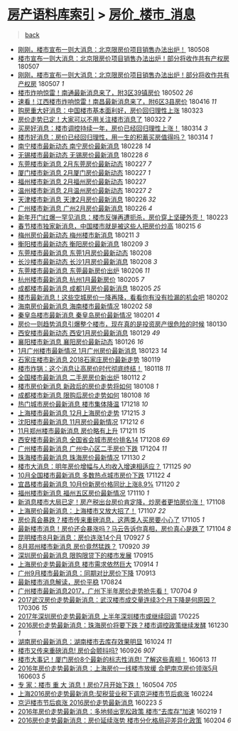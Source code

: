 [房产语料库索引](../../README.md)  > [房价_楼市_消息](房价_楼市_消息.md)
====
> [back](../README.md)

- [刚刚，楼市宣布一则大消息：北京限房价项目销售办法出炉！](http://jkwz.applinzi.com/ittc/7100644834710914054.html#%E5%88%9A%E5%88%9A%EF%BC%8C%E6%A5%BC%E5%B8%82%E5%AE%A3%E5%B8%83%E4%B8%80%E5%88%99%E5%A4%A7%E6%B6%88%E6%81%AF%EF%BC%9A%E5%8C%97%E4%BA%AC%E9%99%90%E6%88%BF%E4%BB%B7%E9%A1%B9%E7%9B%AE%E9%94%80%E5%94%AE%E5%8A%9E%E6%B3%95%E5%87%BA%E7%82%89%EF%BC%81) 180508  
- [楼市宣布一则大消息：北京限房价项目销售办法出炉！部分将收作共有产权房](http://jkwz.applinzi.com/ittc/7100460852354483210.html#%E6%A5%BC%E5%B8%82%E5%AE%A3%E5%B8%83%E4%B8%80%E5%88%99%E5%A4%A7%E6%B6%88%E6%81%AF%EF%BC%9A%E5%8C%97%E4%BA%AC%E9%99%90%E6%88%BF%E4%BB%B7%E9%A1%B9%E7%9B%AE%E9%94%80%E5%94%AE%E5%8A%9E%E6%B3%95%E5%87%BA%E7%82%89%EF%BC%81%E9%83%A8%E5%88%86%E5%B0%86%E6%94%B6%E4%BD%9C%E5%85%B1%E6%9C%89%E4%BA%A7%E6%9D%83%E6%88%BF) 180507  
- [刚刚，楼市宣布一则大消息：北京限房价项目销售办法出炉！部分将收作共有产权房](http://jkwz.applinzi.com/ittc/7100460215411672081.html#%E5%88%9A%E5%88%9A%EF%BC%8C%E6%A5%BC%E5%B8%82%E5%AE%A3%E5%B8%83%E4%B8%80%E5%88%99%E5%A4%A7%E6%B6%88%E6%81%AF%EF%BC%9A%E5%8C%97%E4%BA%AC%E9%99%90%E6%88%BF%E4%BB%B7%E9%A1%B9%E7%9B%AE%E9%94%80%E5%94%AE%E5%8A%9E%E6%B3%95%E5%87%BA%E7%82%89%EF%BC%81%E9%83%A8%E5%88%86%E5%B0%86%E6%94%B6%E4%BD%9C%E5%85%B1%E6%9C%89%E4%BA%A7%E6%9D%83%E6%88%BF) 180507 *1* 
- [楼市炸响惊雷！南通最新消息来了，附3区39镇房价](http://jkwz.applinzi.com/ittc/7098506638854194192.html#%E6%A5%BC%E5%B8%82%E7%82%B8%E5%93%8D%E6%83%8A%E9%9B%B7%EF%BC%81%E5%8D%97%E9%80%9A%E6%9C%80%E6%96%B0%E6%B6%88%E6%81%AF%E6%9D%A5%E4%BA%86%EF%BC%8C%E9%99%843%E5%8C%BA39%E9%95%87%E6%88%BF%E4%BB%B7) 180502 *26* 
- [速看！江西楼市炸响惊雷！南昌最新消息来了，附6区3县房价](http://jkwz.applinzi.com/ittc/7092534292599276550.html#%E9%80%9F%E7%9C%8B%EF%BC%81%E6%B1%9F%E8%A5%BF%E6%A5%BC%E5%B8%82%E7%82%B8%E5%93%8D%E6%83%8A%E9%9B%B7%EF%BC%81%E5%8D%97%E6%98%8C%E6%9C%80%E6%96%B0%E6%B6%88%E6%81%AF%E6%9D%A5%E4%BA%86%EF%BC%8C%E9%99%846%E5%8C%BA3%E5%8E%BF%E6%88%BF%E4%BB%B7) 180416 *11* 
- [购房重大好消息：中国楼市基本面利好，房价回归理性上涨](http://jkwz.applinzi.com/ittc/7083619153238033418.html#%E8%B4%AD%E6%88%BF%E9%87%8D%E5%A4%A7%E5%A5%BD%E6%B6%88%E6%81%AF%EF%BC%9A%E4%B8%AD%E5%9B%BD%E6%A5%BC%E5%B8%82%E5%9F%BA%E6%9C%AC%E9%9D%A2%E5%88%A9%E5%A5%BD%EF%BC%8C%E6%88%BF%E4%BB%B7%E5%9B%9E%E5%BD%92%E7%90%86%E6%80%A7%E4%B8%8A%E6%B6%A8) 180323  
- [房价走势已定！大家可以不用关注楼市消息了](http://jkwz.applinzi.com/ittc/7083241109264532497.html#%E6%88%BF%E4%BB%B7%E8%B5%B0%E5%8A%BF%E5%B7%B2%E5%AE%9A%EF%BC%81%E5%A4%A7%E5%AE%B6%E5%8F%AF%E4%BB%A5%E4%B8%8D%E7%94%A8%E5%85%B3%E6%B3%A8%E6%A5%BC%E5%B8%82%E6%B6%88%E6%81%AF%E4%BA%86) 180322 *7* 
- [买房好消息：楼市调控持续一年，房价已经回归理性上涨！](http://jkwz.applinzi.com/ittc/7080250319911257099.html#%E4%B9%B0%E6%88%BF%E5%A5%BD%E6%B6%88%E6%81%AF%EF%BC%9A%E6%A5%BC%E5%B8%82%E8%B0%83%E6%8E%A7%E6%8C%81%E7%BB%AD%E4%B8%80%E5%B9%B4%EF%BC%8C%E6%88%BF%E4%BB%B7%E5%B7%B2%E7%BB%8F%E5%9B%9E%E5%BD%92%E7%90%86%E6%80%A7%E4%B8%8A%E6%B6%A8%EF%BC%81) 180314 *3* 
- [楼市好消息：房价已经回归理性，用一生的积蓄买房值得吗？](http://jkwz.applinzi.com/ittc/7080250320037086215.html#%E6%A5%BC%E5%B8%82%E5%A5%BD%E6%B6%88%E6%81%AF%EF%BC%9A%E6%88%BF%E4%BB%B7%E5%B7%B2%E7%BB%8F%E5%9B%9E%E5%BD%92%E7%90%86%E6%80%A7%EF%BC%8C%E7%94%A8%E4%B8%80%E7%94%9F%E7%9A%84%E7%A7%AF%E8%93%84%E4%B9%B0%E6%88%BF%E5%80%BC%E5%BE%97%E5%90%97%EF%BC%9F) 180314 *1* 
- [南宁楼市最新动态 南宁房价最新消息](http://jkwz.applinzi.com/ittc/7075103853517472785.html#%E5%8D%97%E5%AE%81%E6%A5%BC%E5%B8%82%E6%9C%80%E6%96%B0%E5%8A%A8%E6%80%81+%E5%8D%97%E5%AE%81%E6%88%BF%E4%BB%B7%E6%9C%80%E6%96%B0%E6%B6%88%E6%81%AF) 180228 *14* 
- [无锡楼市最新动态 无锡房价最新消息](http://jkwz.applinzi.com/ittc/7075103856516400134.html#%E6%97%A0%E9%94%A1%E6%A5%BC%E5%B8%82%E6%9C%80%E6%96%B0%E5%8A%A8%E6%80%81+%E6%97%A0%E9%94%A1%E6%88%BF%E4%BB%B7%E6%9C%80%E6%96%B0%E6%B6%88%E6%81%AF) 180228 *6* 
- [东莞楼市新消息 2月东莞房价最新动态](http://jkwz.applinzi.com/ittc/7074827253932622864.html#%E4%B8%9C%E8%8E%9E%E6%A5%BC%E5%B8%82%E6%96%B0%E6%B6%88%E6%81%AF+2%E6%9C%88%E4%B8%9C%E8%8E%9E%E6%88%BF%E4%BB%B7%E6%9C%80%E6%96%B0%E5%8A%A8%E6%80%81) 180227 *7* 
- [厦门楼市新消息 2月厦门房价最新动态](http://jkwz.applinzi.com/ittc/7074827255119610896.html#%E5%8E%A6%E9%97%A8%E6%A5%BC%E5%B8%82%E6%96%B0%E6%B6%88%E6%81%AF+2%E6%9C%88%E5%8E%A6%E9%97%A8%E6%88%BF%E4%BB%B7%E6%9C%80%E6%96%B0%E5%8A%A8%E6%80%81) 180227 *1* 
- [福州楼市新消息 2月福州房价最新动态](http://jkwz.applinzi.com/ittc/7074827249729930250.html#%E7%A6%8F%E5%B7%9E%E6%A5%BC%E5%B8%82%E6%96%B0%E6%B6%88%E6%81%AF+2%E6%9C%88%E7%A6%8F%E5%B7%9E%E6%88%BF%E4%BB%B7%E6%9C%80%E6%96%B0%E5%8A%A8%E6%80%81) 180227  
- [温州楼市新消息 2月温州房价最新动态](http://jkwz.applinzi.com/ittc/7074827247209153542.html#%E6%B8%A9%E5%B7%9E%E6%A5%BC%E5%B8%82%E6%96%B0%E6%B6%88%E6%81%AF+2%E6%9C%88%E6%B8%A9%E5%B7%9E%E6%88%BF%E4%BB%B7%E6%9C%80%E6%96%B0%E5%8A%A8%E6%80%81) 180227 *2* 
- [天津楼市新消息 天津2月房价最新消息](http://jkwz.applinzi.com/ittc/7074362236657468433.html#%E5%A4%A9%E6%B4%A5%E6%A5%BC%E5%B8%82%E6%96%B0%E6%B6%88%E6%81%AF+%E5%A4%A9%E6%B4%A52%E6%9C%88%E6%88%BF%E4%BB%B7%E6%9C%80%E6%96%B0%E6%B6%88%E6%81%AF) 180226 *32* 
- [广州楼市新消息 广州2月房价最新消息](http://jkwz.applinzi.com/ittc/7074362233436242955.html#%E5%B9%BF%E5%B7%9E%E6%A5%BC%E5%B8%82%E6%96%B0%E6%B6%88%E6%81%AF+%E5%B9%BF%E5%B7%9E2%E6%9C%88%E6%88%BF%E4%BB%B7%E6%9C%80%E6%96%B0%E6%B6%88%E6%81%AF) 180226 *4* 
- [新年开门红爆一罕见消息：楼市反弹再遭扼杀，房价穿上坚硬外壳！](http://jkwz.applinzi.com/ittc/7073212202268230667.html#%E6%96%B0%E5%B9%B4%E5%BC%80%E9%97%A8%E7%BA%A2%E7%88%86%E4%B8%80%E7%BD%95%E8%A7%81%E6%B6%88%E6%81%AF%EF%BC%9A%E6%A5%BC%E5%B8%82%E5%8F%8D%E5%BC%B9%E5%86%8D%E9%81%AD%E6%89%BC%E6%9D%80%EF%BC%8C%E6%88%BF%E4%BB%B7%E7%A9%BF%E4%B8%8A%E5%9D%9A%E7%A1%AC%E5%A4%96%E5%A3%B3%EF%BC%81) 180223  
- [春节楼市独家新消息，中国楼市就是被这些人把房价炒高](http://jkwz.applinzi.com/ittc/7070242627654255622.html#%E6%98%A5%E8%8A%82%E6%A5%BC%E5%B8%82%E7%8B%AC%E5%AE%B6%E6%96%B0%E6%B6%88%E6%81%AF%EF%BC%8C%E4%B8%AD%E5%9B%BD%E6%A5%BC%E5%B8%82%E5%B0%B1%E6%98%AF%E8%A2%AB%E8%BF%99%E4%BA%9B%E4%BA%BA%E6%8A%8A%E6%88%BF%E4%BB%B7%E7%82%92%E9%AB%98) 180215 *6* 
- [梅州房价最新动态 梅州楼市新消息](http://jkwz.applinzi.com/ittc/7068794976387728395.html#%E6%A2%85%E5%B7%9E%E6%88%BF%E4%BB%B7%E6%9C%80%E6%96%B0%E5%8A%A8%E6%80%81+%E6%A2%85%E5%B7%9E%E6%A5%BC%E5%B8%82%E6%96%B0%E6%B6%88%E6%81%AF) 180211 *3* 
- [衡阳楼市最新动态 衡阳房价最新消息](http://jkwz.applinzi.com/ittc/7068055337825731600.html#%E8%A1%A1%E9%98%B3%E6%A5%BC%E5%B8%82%E6%9C%80%E6%96%B0%E5%8A%A8%E6%80%81+%E8%A1%A1%E9%98%B3%E6%88%BF%E4%BB%B7%E6%9C%80%E6%96%B0%E6%B6%88%E6%81%AF) 180209 *3* 
- [东莞楼市最新消息 东莞1月房价最新动态](http://jkwz.applinzi.com/ittc/7067681132131124234.html#%E4%B8%9C%E8%8E%9E%E6%A5%BC%E5%B8%82%E6%9C%80%E6%96%B0%E6%B6%88%E6%81%AF+%E4%B8%9C%E8%8E%9E1%E6%9C%88%E6%88%BF%E4%BB%B7%E6%9C%80%E6%96%B0%E5%8A%A8%E6%80%81) 180208  
- [长沙楼市最新动态 长沙1月房价最新消息](http://jkwz.applinzi.com/ittc/7067681129325134858.html#%E9%95%BF%E6%B2%99%E6%A5%BC%E5%B8%82%E6%9C%80%E6%96%B0%E5%8A%A8%E6%80%81+%E9%95%BF%E6%B2%991%E6%9C%88%E6%88%BF%E4%BB%B7%E6%9C%80%E6%96%B0%E6%B6%88%E6%81%AF) 180208 *3* 
- [东莞楼市最新消息 东莞最新房价出炉](http://jkwz.applinzi.com/ittc/7066939061191574538.html#%E4%B8%9C%E8%8E%9E%E6%A5%BC%E5%B8%82%E6%9C%80%E6%96%B0%E6%B6%88%E6%81%AF+%E4%B8%9C%E8%8E%9E%E6%9C%80%E6%96%B0%E6%88%BF%E4%BB%B7%E5%87%BA%E7%82%89) 180206 *11* 
- [杭州楼市最新消息 杭州1月最新房价](http://jkwz.applinzi.com/ittc/7066569660021867526.html#%E6%9D%AD%E5%B7%9E%E6%A5%BC%E5%B8%82%E6%9C%80%E6%96%B0%E6%B6%88%E6%81%AF+%E6%9D%AD%E5%B7%9E1%E6%9C%88%E6%9C%80%E6%96%B0%E6%88%BF%E4%BB%B7) 180205 *7* 
- [成都楼市最新消息 成都1月房价最新消息](http://jkwz.applinzi.com/ittc/7066569647531230214.html#%E6%88%90%E9%83%BD%E6%A5%BC%E5%B8%82%E6%9C%80%E6%96%B0%E6%B6%88%E6%81%AF+%E6%88%90%E9%83%BD1%E6%9C%88%E6%88%BF%E4%BB%B7%E6%9C%80%E6%96%B0%E6%B6%88%E6%81%AF) 180205 *25* 
- [楼市最新消息！这些空城房价一降再降，看看你有没有捡漏的机会吧](http://jkwz.applinzi.com/ittc/7065559131472004106.html#%E6%A5%BC%E5%B8%82%E6%9C%80%E6%96%B0%E6%B6%88%E6%81%AF%EF%BC%81%E8%BF%99%E4%BA%9B%E7%A9%BA%E5%9F%8E%E6%88%BF%E4%BB%B7%E4%B8%80%E9%99%8D%E5%86%8D%E9%99%8D%EF%BC%8C%E7%9C%8B%E7%9C%8B%E4%BD%A0%E6%9C%89%E6%B2%A1%E6%9C%89%E6%8D%A1%E6%BC%8F%E7%9A%84%E6%9C%BA%E4%BC%9A%E5%90%A7) 180202  
- [海南房价最新消息 海南楼市最新情况](http://jkwz.applinzi.com/ittc/7065458427965211655.html#%E6%B5%B7%E5%8D%97%E6%88%BF%E4%BB%B7%E6%9C%80%E6%96%B0%E6%B6%88%E6%81%AF+%E6%B5%B7%E5%8D%97%E6%A5%BC%E5%B8%82%E6%9C%80%E6%96%B0%E6%83%85%E5%86%B5) 180202 *58* 
- [秦皇岛楼市最新消息 秦皇岛房价最新情况](http://jkwz.applinzi.com/ittc/7065176373599929351.html#%E7%A7%A6%E7%9A%87%E5%B2%9B%E6%A5%BC%E5%B8%82%E6%9C%80%E6%96%B0%E6%B6%88%E6%81%AF+%E7%A7%A6%E7%9A%87%E5%B2%9B%E6%88%BF%E4%BB%B7%E6%9C%80%E6%96%B0%E6%83%85%E5%86%B5) 180201 *4* 
- [房价一则趋势消息引爆整个楼市，现在真的是投资房产很危险的时候](http://jkwz.applinzi.com/ittc/7064344634312885264.html#%E6%88%BF%E4%BB%B7%E4%B8%80%E5%88%99%E8%B6%8B%E5%8A%BF%E6%B6%88%E6%81%AF%E5%BC%95%E7%88%86%E6%95%B4%E4%B8%AA%E6%A5%BC%E5%B8%82%EF%BC%8C%E7%8E%B0%E5%9C%A8%E7%9C%9F%E7%9A%84%E6%98%AF%E6%8A%95%E8%B5%84%E6%88%BF%E4%BA%A7%E5%BE%88%E5%8D%B1%E9%99%A9%E7%9A%84%E6%97%B6%E5%80%99) 180130  
- [西安楼市最新动态 西安1月房价最新消息](http://jkwz.applinzi.com/ittc/7063973613516882951.html#%E8%A5%BF%E5%AE%89%E6%A5%BC%E5%B8%82%E6%9C%80%E6%96%B0%E5%8A%A8%E6%80%81+%E8%A5%BF%E5%AE%891%E6%9C%88%E6%88%BF%E4%BB%B7%E6%9C%80%E6%96%B0%E6%B6%88%E6%81%AF) 180129 *49* 
- [襄阳楼市新消息 襄阳房价最新动态](http://jkwz.applinzi.com/ittc/7062860211880985616.html#%E8%A5%84%E9%98%B3%E6%A5%BC%E5%B8%82%E6%96%B0%E6%B6%88%E6%81%AF+%E8%A5%84%E9%98%B3%E6%88%BF%E4%BB%B7%E6%9C%80%E6%96%B0%E5%8A%A8%E6%80%81) 180126 *16* 
- [1月广州楼市最新情况 1月广州房价最新消息](http://jkwz.applinzi.com/ittc/7061760502915400715.html#1%E6%9C%88%E5%B9%BF%E5%B7%9E%E6%A5%BC%E5%B8%82%E6%9C%80%E6%96%B0%E6%83%85%E5%86%B5+1%E6%9C%88%E5%B9%BF%E5%B7%9E%E6%88%BF%E4%BB%B7%E6%9C%80%E6%96%B0%E6%B6%88%E6%81%AF) 180123 *14* 
- [石家庄楼市新消息 2018石家庄房价最新走势](http://jkwz.applinzi.com/ittc/7060264080953050129.html#%E7%9F%B3%E5%AE%B6%E5%BA%84%E6%A5%BC%E5%B8%82%E6%96%B0%E6%B6%88%E6%81%AF+2018%E7%9F%B3%E5%AE%B6%E5%BA%84%E6%88%BF%E4%BB%B7%E6%9C%80%E6%96%B0%E8%B5%B0%E5%8A%BF) 180119  
- [楼市炸锅：这个消息让高房价时代彻底终结！](http://jkwz.applinzi.com/ittc/7059906534291538960.html#%E6%A5%BC%E5%B8%82%E7%82%B8%E9%94%85%EF%BC%9A%E8%BF%99%E4%B8%AA%E6%B6%88%E6%81%AF%E8%AE%A9%E9%AB%98%E6%88%BF%E4%BB%B7%E6%97%B6%E4%BB%A3%E5%BD%BB%E5%BA%95%E7%BB%88%E7%BB%93%EF%BC%81) 180118 *11* 
- [全国楼市最新消息 二手房房价新出炉](http://jkwz.applinzi.com/ittc/7057663409011557382.html#%E5%85%A8%E5%9B%BD%E6%A5%BC%E5%B8%82%E6%9C%80%E6%96%B0%E6%B6%88%E6%81%AF+%E4%BA%8C%E6%89%8B%E6%88%BF%E6%88%BF%E4%BB%B7%E6%96%B0%E5%87%BA%E7%82%89) 180112 *2* 
- [楼市房价新消息 新政后的房价走势将如何](http://jkwz.applinzi.com/ittc/7056223447070278672.html#%E6%A5%BC%E5%B8%82%E6%88%BF%E4%BB%B7%E6%96%B0%E6%B6%88%E6%81%AF+%E6%96%B0%E6%94%BF%E5%90%8E%E7%9A%84%E6%88%BF%E4%BB%B7%E8%B5%B0%E5%8A%BF%E5%B0%86%E5%A6%82%E4%BD%95) 180108 *1* 
- [成都楼市新消息 限购后房价走势如何](http://jkwz.applinzi.com/ittc/7056178224327820295.html#%E6%88%90%E9%83%BD%E6%A5%BC%E5%B8%82%E6%96%B0%E6%B6%88%E6%81%AF+%E9%99%90%E8%B4%AD%E5%90%8E%E6%88%BF%E4%BB%B7%E8%B5%B0%E5%8A%BF%E5%A6%82%E4%BD%95) 180108 *16* 
- [热门城市房价最新消息 楼市集体降温](http://jkwz.applinzi.com/ittc/7048385838998619153.html#%E7%83%AD%E9%97%A8%E5%9F%8E%E5%B8%82%E6%88%BF%E4%BB%B7%E6%9C%80%E6%96%B0%E6%B6%88%E6%81%AF+%E6%A5%BC%E5%B8%82%E9%9B%86%E4%BD%93%E9%99%8D%E6%B8%A9) 171218 *10* 
- [上海楼市最新消息 12月上海房价走势](http://jkwz.applinzi.com/ittc/7047271517690266641.html#%E4%B8%8A%E6%B5%B7%E6%A5%BC%E5%B8%82%E6%9C%80%E6%96%B0%E6%B6%88%E6%81%AF+12%E6%9C%88%E4%B8%8A%E6%B5%B7%E6%88%BF%E4%BB%B7%E8%B5%B0%E5%8A%BF) 171215 *3* 
- [沈阳楼市最新消息 11月房价最新情况](http://jkwz.applinzi.com/ittc/7046157154522760209.html#%E6%B2%88%E9%98%B3%E6%A5%BC%E5%B8%82%E6%9C%80%E6%96%B0%E6%B6%88%E6%81%AF+11%E6%9C%88%E6%88%BF%E4%BB%B7%E6%9C%80%E6%96%B0%E6%83%85%E5%86%B5) 171212 *6* 
- [11月郑州楼市最新消息 房价略有上升](http://jkwz.applinzi.com/ittc/7045787944818836496.html#11%E6%9C%88%E9%83%91%E5%B7%9E%E6%A5%BC%E5%B8%82%E6%9C%80%E6%96%B0%E6%B6%88%E6%81%AF+%E6%88%BF%E4%BB%B7%E7%95%A5%E6%9C%89%E4%B8%8A%E5%8D%87) 171211 *15* 
- [西安楼市最新消息 全国省会城市房价排名14](http://jkwz.applinzi.com/ittc/7044673342013965328.html#%E8%A5%BF%E5%AE%89%E6%A5%BC%E5%B8%82%E6%9C%80%E6%96%B0%E6%B6%88%E6%81%AF+%E5%85%A8%E5%9B%BD%E7%9C%81%E4%BC%9A%E5%9F%8E%E5%B8%82%E6%88%BF%E4%BB%B7%E6%8E%92%E5%90%8D14) 171208 *69* 
- [广州楼市最新消息 广州中心区二手房价下跌](http://jkwz.applinzi.com/ittc/7043225038969373712.html#%E5%B9%BF%E5%B7%9E%E6%A5%BC%E5%B8%82%E6%9C%80%E6%96%B0%E6%B6%88%E6%81%AF+%E5%B9%BF%E5%B7%9E%E4%B8%AD%E5%BF%83%E5%8C%BA%E4%BA%8C%E6%89%8B%E6%88%BF%E4%BB%B7%E4%B8%8B%E8%B7%8C) 171204 *11* 
- [珠海楼市最新消息 珠海房价最新情况](http://jkwz.applinzi.com/ittc/7041705965693436944.html#%E7%8F%A0%E6%B5%B7%E6%A5%BC%E5%B8%82%E6%9C%80%E6%96%B0%E6%B6%88%E6%81%AF+%E7%8F%A0%E6%B5%B7%E6%88%BF%E4%BB%B7%E6%9C%80%E6%96%B0%E6%83%85%E5%86%B5) 171130 *2* 
- [楼市大消息：明年房价增幅与人均收入增速相适应？](http://jkwz.applinzi.com/ittc/7039984762960217105.html#%E6%A5%BC%E5%B8%82%E5%A4%A7%E6%B6%88%E6%81%AF%EF%BC%9A%E6%98%8E%E5%B9%B4%E6%88%BF%E4%BB%B7%E5%A2%9E%E5%B9%85%E4%B8%8E%E4%BA%BA%E5%9D%87%E6%94%B6%E5%85%A5%E5%A2%9E%E9%80%9F%E7%9B%B8%E9%80%82%E5%BA%94%EF%BC%9F) 171125 *90* 
- [10月全国楼市最新消息 多数热点城市房价下跌](http://jkwz.applinzi.com/ittc/7038737465685328912.html#10%E6%9C%88%E5%85%A8%E5%9B%BD%E6%A5%BC%E5%B8%82%E6%9C%80%E6%96%B0%E6%B6%88%E6%81%AF+%E5%A4%9A%E6%95%B0%E7%83%AD%E7%82%B9%E5%9F%8E%E5%B8%82%E6%88%BF%E4%BB%B7%E4%B8%8B%E8%B7%8C) 171122 *4* 
- [宜昌楼市最新消息 10月份新房价格同比上涨8.9%](http://jkwz.applinzi.com/ittc/7037977145404556305.html#%E5%AE%9C%E6%98%8C%E6%A5%BC%E5%B8%82%E6%9C%80%E6%96%B0%E6%B6%88%E6%81%AF+10%E6%9C%88%E4%BB%BD%E6%96%B0%E6%88%BF%E4%BB%B7%E6%A0%BC%E5%90%8C%E6%AF%94%E4%B8%8A%E6%B6%A88.9%25) 171120 *2* 
- [福州楼市新消息 福州五区房价最新情况](http://jkwz.applinzi.com/ittc/7034282696119944208.html#%E7%A6%8F%E5%B7%9E%E6%A5%BC%E5%B8%82%E6%96%B0%E6%B6%88%E6%81%AF+%E7%A6%8F%E5%B7%9E%E4%BA%94%E5%8C%BA%E6%88%BF%E4%BB%B7%E6%9C%80%E6%96%B0%E6%83%85%E5%86%B5) 171110 *1* 
- [新消息楼市大局已定！房产税出台房价肯定降，炒房者更怕房价涨！](http://jkwz.applinzi.com/ittc/7033511725389841424.html#%E6%96%B0%E6%B6%88%E6%81%AF%E6%A5%BC%E5%B8%82%E5%A4%A7%E5%B1%80%E5%B7%B2%E5%AE%9A%EF%BC%81%E6%88%BF%E4%BA%A7%E7%A8%8E%E5%87%BA%E5%8F%B0%E6%88%BF%E4%BB%B7%E8%82%AF%E5%AE%9A%E9%99%8D%EF%BC%8C%E7%82%92%E6%88%BF%E8%80%85%E6%9B%B4%E6%80%95%E6%88%BF%E4%BB%B7%E6%B6%A8%EF%BC%81) 171108  
- [上海房价最新消息：上海楼市又放大招了！](http://jkwz.applinzi.com/ittc/7033146788326933520.html#%E4%B8%8A%E6%B5%B7%E6%88%BF%E4%BB%B7%E6%9C%80%E6%96%B0%E6%B6%88%E6%81%AF%EF%BC%9A%E4%B8%8A%E6%B5%B7%E6%A5%BC%E5%B8%82%E5%8F%88%E6%94%BE%E5%A4%A7%E6%8B%9B%E4%BA%86%EF%BC%81) 171107 *22* 
- [房价真会暴跌？楼市传来重磅消息，这两类人买房要小心了](http://jkwz.applinzi.com/ittc/7032430206827103249.html#%E6%88%BF%E4%BB%B7%E7%9C%9F%E4%BC%9A%E6%9A%B4%E8%B7%8C%EF%BC%9F%E6%A5%BC%E5%B8%82%E4%BC%A0%E6%9D%A5%E9%87%8D%E7%A3%85%E6%B6%88%E6%81%AF%EF%BC%8C%E8%BF%99%E4%B8%A4%E7%B1%BB%E4%BA%BA%E4%B9%B0%E6%88%BF%E8%A6%81%E5%B0%8F%E5%BF%83%E4%BA%86) 171105 *1* 
- [最新楼市消息！房价还会暴涨吗？马云告诉你真相，房价真心是跌了](http://jkwz.applinzi.com/ittc/7032187667213714448.html#%E6%9C%80%E6%96%B0%E6%A5%BC%E5%B8%82%E6%B6%88%E6%81%AF%EF%BC%81%E6%88%BF%E4%BB%B7%E8%BF%98%E4%BC%9A%E6%9A%B4%E6%B6%A8%E5%90%97%EF%BC%9F%E9%A9%AC%E4%BA%91%E5%91%8A%E8%AF%89%E4%BD%A0%E7%9C%9F%E7%9B%B8%EF%BC%8C%E6%88%BF%E4%BB%B7%E7%9C%9F%E5%BF%83%E6%98%AF%E8%B7%8C%E4%BA%86) 171104 *8* 
- [昆明楼市8月新消息：房价连涨14个月](http://jkwz.applinzi.com/ittc/7017956355422553105.html#%E6%98%86%E6%98%8E%E6%A5%BC%E5%B8%828%E6%9C%88%E6%96%B0%E6%B6%88%E6%81%AF%EF%BC%9A%E6%88%BF%E4%BB%B7%E8%BF%9E%E6%B6%A814%E4%B8%AA%E6%9C%88) 170927 *5* 
- [8月郑州楼市新消息 房价竟然猛跌？](http://jkwz.applinzi.com/ittc/7015378178221278225.html#8%E6%9C%88%E9%83%91%E5%B7%9E%E6%A5%BC%E5%B8%82%E6%96%B0%E6%B6%88%E6%81%AF+%E6%88%BF%E4%BB%B7%E7%AB%9F%E7%84%B6%E7%8C%9B%E8%B7%8C%EF%BC%9F) 170920 *39* 
- [深圳房价最新消息 限购限贷下的楼市发展](http://jkwz.applinzi.com/ittc/7013475818238640913.html#%E6%B7%B1%E5%9C%B3%E6%88%BF%E4%BB%B7%E6%9C%80%E6%96%B0%E6%B6%88%E6%81%AF+%E9%99%90%E8%B4%AD%E9%99%90%E8%B4%B7%E4%B8%8B%E7%9A%84%E6%A5%BC%E5%B8%82%E5%8F%91%E5%B1%95) 170915  
- [上海房价走势最新消息 楼市需求依然巨大](http://jkwz.applinzi.com/ittc/7013130550913795088.html#%E4%B8%8A%E6%B5%B7%E6%88%BF%E4%BB%B7%E8%B5%B0%E5%8A%BF%E6%9C%80%E6%96%B0%E6%B6%88%E6%81%AF+%E6%A5%BC%E5%B8%82%E9%9C%80%E6%B1%82%E4%BE%9D%E7%84%B6%E5%B7%A8%E5%A4%A7) 170914 *1* 
- [广州9月楼市最新消息：同期对比房价下降](http://jkwz.applinzi.com/ittc/7012776952765874961.html#%E5%B9%BF%E5%B7%9E9%E6%9C%88%E6%A5%BC%E5%B8%82%E6%9C%80%E6%96%B0%E6%B6%88%E6%81%AF%EF%BC%9A%E5%90%8C%E6%9C%9F%E5%AF%B9%E6%AF%94%E6%88%BF%E4%BB%B7%E4%B8%8B%E9%99%8D) 170913  
- [最新楼市消息解读，房价平稳](http://jkwz.applinzi.com/ittc/7005119574503326737.html#%E6%9C%80%E6%96%B0%E6%A5%BC%E5%B8%82%E6%B6%88%E6%81%AF%E8%A7%A3%E8%AF%BB%EF%BC%8C%E6%88%BF%E4%BB%B7%E5%B9%B3%E7%A8%B3) 170824  
- [广州楼市最新消息2017，广州下半年房价走势抢先看！](http://jkwz.applinzi.com/ittc/6986492151520035844.html#%E5%B9%BF%E5%B7%9E%E6%A5%BC%E5%B8%82%E6%9C%80%E6%96%B0%E6%B6%88%E6%81%AF2017%EF%BC%8C%E5%B9%BF%E5%B7%9E%E4%B8%8B%E5%8D%8A%E5%B9%B4%E6%88%BF%E4%BB%B7%E8%B5%B0%E5%8A%BF%E6%8A%A2%E5%85%88%E7%9C%8B%EF%BC%81) 170704 *9* 
- [2017武汉房价走势最新消息：武汉楼市成交量连续3个月下降是何原因？](http://jkwz.applinzi.com/ittc/6941958721801552900.html#2017%E6%AD%A6%E6%B1%89%E6%88%BF%E4%BB%B7%E8%B5%B0%E5%8A%BF%E6%9C%80%E6%96%B0%E6%B6%88%E6%81%AF%EF%BC%9A%E6%AD%A6%E6%B1%89%E6%A5%BC%E5%B8%82%E6%88%90%E4%BA%A4%E9%87%8F%E8%BF%9E%E7%BB%AD3%E4%B8%AA%E6%9C%88%E4%B8%8B%E9%99%8D%E6%98%AF%E4%BD%95%E5%8E%9F%E5%9B%A0%EF%BC%9F) 170306 *15* 
- [2017年深圳房价走势最新消息 上半年深圳楼市或继续回调](http://jkwz.applinzi.com/ittc/6938485357321651204.html#2017%E5%B9%B4%E6%B7%B1%E5%9C%B3%E6%88%BF%E4%BB%B7%E8%B5%B0%E5%8A%BF%E6%9C%80%E6%96%B0%E6%B6%88%E6%81%AF+%E4%B8%8A%E5%8D%8A%E5%B9%B4%E6%B7%B1%E5%9C%B3%E6%A5%BC%E5%B8%82%E6%88%96%E7%BB%A7%E7%BB%AD%E5%9B%9E%E8%B0%83) 170225  
- [2016房价走势最新消息：珠海房价将要下跌？楼市调控政策继续发酵](http://jkwz.applinzi.com/ittc/6917460415331435524.html#2016%E6%88%BF%E4%BB%B7%E8%B5%B0%E5%8A%BF%E6%9C%80%E6%96%B0%E6%B6%88%E6%81%AF%EF%BC%9A%E7%8F%A0%E6%B5%B7%E6%88%BF%E4%BB%B7%E5%B0%86%E8%A6%81%E4%B8%8B%E8%B7%8C%EF%BC%9F%E6%A5%BC%E5%B8%82%E8%B0%83%E6%8E%A7%E6%94%BF%E7%AD%96%E7%BB%A7%E7%BB%AD%E5%8F%91%E9%85%B5) 161230 *1* 
- [湖南房价最新消息：湖南楼市去库存效果明显](http://jkwz.applinzi.com/ittc/6892513457554850820.html#%E6%B9%96%E5%8D%97%E6%88%BF%E4%BB%B7%E6%9C%80%E6%96%B0%E6%B6%88%E6%81%AF%EF%BC%9A%E6%B9%96%E5%8D%97%E6%A5%BC%E5%B8%82%E5%8E%BB%E5%BA%93%E5%AD%98%E6%95%88%E6%9E%9C%E6%98%8E%E6%98%BE) 161024 *11* 
- [楼市又传来重磅消息! 房价会颤抖吗?](http://jkwz.applinzi.com/ittc/6882291079763723268.html#%E6%A5%BC%E5%B8%82%E5%8F%88%E4%BC%A0%E6%9D%A5%E9%87%8D%E7%A3%85%E6%B6%88%E6%81%AF%21+%E6%88%BF%E4%BB%B7%E4%BC%9A%E9%A2%A4%E6%8A%96%E5%90%97%3F) 160926 *907* 
- [楼市大事记！厦门房价8个最新的标志性消息! 了解这些真相！](http://jkwz.applinzi.com/ittc/6843351248908321797.html#%E6%A5%BC%E5%B8%82%E5%A4%A7%E4%BA%8B%E8%AE%B0%EF%BC%81%E5%8E%A6%E9%97%A8%E6%88%BF%E4%BB%B78%E4%B8%AA%E6%9C%80%E6%96%B0%E7%9A%84%E6%A0%87%E5%BF%97%E6%80%A7%E6%B6%88%E6%81%AF%21+%E4%BA%86%E8%A7%A3%E8%BF%99%E4%BA%9B%E7%9C%9F%E7%9B%B8%EF%BC%81) 160613 *11* 
- [2016年房价走势最新消息：上海房价一线楼市放缓 合肥南京房价领涨5月](http://jkwz.applinzi.com/ittc/6839452043496129541.html#2016%E5%B9%B4%E6%88%BF%E4%BB%B7%E8%B5%B0%E5%8A%BF%E6%9C%80%E6%96%B0%E6%B6%88%E6%81%AF%EF%BC%9A%E4%B8%8A%E6%B5%B7%E6%88%BF%E4%BB%B7%E4%B8%80%E7%BA%BF%E6%A5%BC%E5%B8%82%E6%94%BE%E7%BC%93+%E5%90%88%E8%82%A5%E5%8D%97%E4%BA%AC%E6%88%BF%E4%BB%B7%E9%A2%86%E6%B6%A85%E6%9C%88) 160603 *5* 
- [专 家：楼市 重 大 消息！房价7月开始下跌！](http://jkwz.applinzi.com/ittc/6828461297741857796.html#%E4%B8%93+%E5%AE%B6%EF%BC%9A%E6%A5%BC%E5%B8%82+%E9%87%8D+%E5%A4%A7+%E6%B6%88%E6%81%AF%EF%BC%81%E6%88%BF%E4%BB%B77%E6%9C%88%E5%BC%80%E5%A7%8B%E4%B8%8B%E8%B7%8C%EF%BC%81) 160504 *705* 
- [上海2016房价走势最新消息:契税营业税下调京沪楼市节后疯涨](http://jkwz.applinzi.com/ittc/6802401678477231108.html#%E4%B8%8A%E6%B5%B72016%E6%88%BF%E4%BB%B7%E8%B5%B0%E5%8A%BF%E6%9C%80%E6%96%B0%E6%B6%88%E6%81%AF%3A%E5%A5%91%E7%A8%8E%E8%90%A5%E4%B8%9A%E7%A8%8E%E4%B8%8B%E8%B0%83%E4%BA%AC%E6%B2%AA%E6%A5%BC%E5%B8%82%E8%8A%82%E5%90%8E%E7%96%AF%E6%B6%A8) 160224  
- [京沪楼市节后疯涨 2016房价走势最新消息](http://jkwz.applinzi.com/ittc/6802016239027225604.html#%E4%BA%AC%E6%B2%AA%E6%A5%BC%E5%B8%82%E8%8A%82%E5%90%8E%E7%96%AF%E6%B6%A8+2016%E6%88%BF%E4%BB%B7%E8%B5%B0%E5%8A%BF%E6%9C%80%E6%96%B0%E6%B6%88%E6%81%AF) 160223 *5* 
- [2016年房价走势最新消息：多地频出宽松政策 楼市“去库存”加速](http://jkwz.applinzi.com/ittc/6800492447360615429.html#2016%E5%B9%B4%E6%88%BF%E4%BB%B7%E8%B5%B0%E5%8A%BF%E6%9C%80%E6%96%B0%E6%B6%88%E6%81%AF%EF%BC%9A%E5%A4%9A%E5%9C%B0%E9%A2%91%E5%87%BA%E5%AE%BD%E6%9D%BE%E6%94%BF%E7%AD%96+%E6%A5%BC%E5%B8%82%E2%80%9C%E5%8E%BB%E5%BA%93%E5%AD%98%E2%80%9D%E5%8A%A0%E9%80%9F) 160219 *1* 
- [2016房价走势最新消息：房价延续涨势 楼市分化格局迎差异化政策](http://jkwz.applinzi.com/ittc/6795012720340501509.html#2016%E6%88%BF%E4%BB%B7%E8%B5%B0%E5%8A%BF%E6%9C%80%E6%96%B0%E6%B6%88%E6%81%AF%EF%BC%9A%E6%88%BF%E4%BB%B7%E5%BB%B6%E7%BB%AD%E6%B6%A8%E5%8A%BF+%E6%A5%BC%E5%B8%82%E5%88%86%E5%8C%96%E6%A0%BC%E5%B1%80%E8%BF%8E%E5%B7%AE%E5%BC%82%E5%8C%96%E6%94%BF%E7%AD%96) 160204 *6* 
